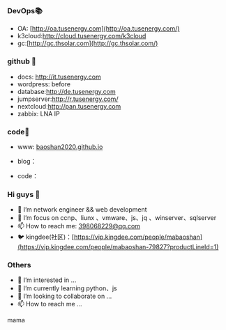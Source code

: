 ### DevOps📚

- OA: [http://oa.tusenergy.com](http://oa.tusenergy.com/)
- k3cloud:http://cloud.tusenergy.com/k3cloud
- gc:[http://gc.thsolar.com](http://gc.thsolar.com/)

### github 🚀

- docs: http://it.tusenergy.com
- wordpress:  before
- database:http://de.tusenergy.com
- jumpserver:http://r.tusenergy.com/
- nextcloud:http://pan.tusenergy.com
- zabbix: LNA IP

### code🌱

- www:  [baoshan2020.github.io](https://baoshan2020.github.io/)

- blog：
- code：

### Hi guys 👋

- 🔭 I’m  network engineer &&  web development
- 🌱 I’m focus on ccnp、liunx 、vmware、js、jq 、winserver、sqlserver
- 📫 How to reach me: [398068229@qq.com](mailto:398068229@qq.com)
- 🐦 kingdee(社区)：[https://vip.kingdee.com/people/mabaoshan](https://vip.kingdee.com/people/mabaoshan-79827?productLineId=1)

### Others

- 👀 I’m interested in ...
- 🌱 I’m currently learning python、js
- 💞️ I’m looking to collaborate on ...
- 📫 How to reach me ...


mama
<!---
baoshan2020/baoshan2020 is a ✨ special ✨ repository because its `README.md` (this file) appears on your GitHub profile.
You can click the Preview link to take a look at your changes.
--->
